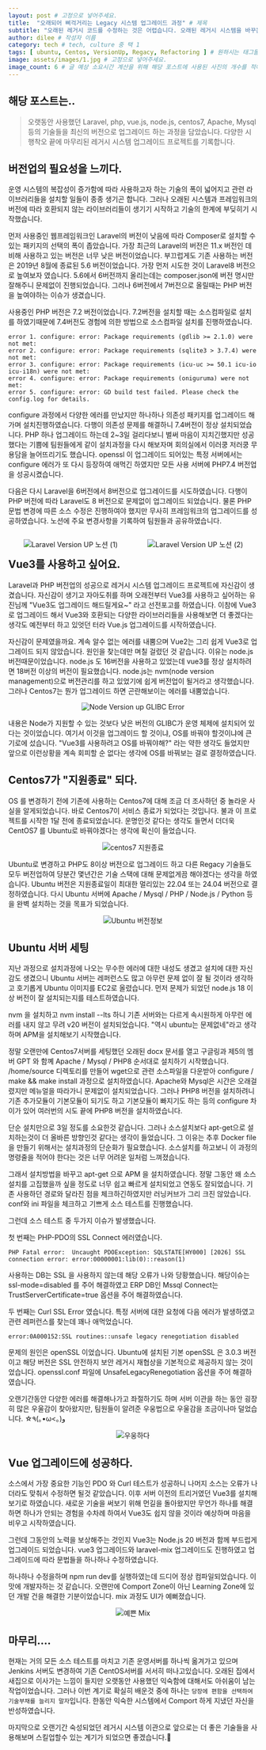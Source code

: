 ```yaml
---
layout: post # 고정으로 넣어주세요.
title:  "오래되어 삐걱거리는 Legacy 시스템 업그레이드 과정" # 제목
subtitle: "오래된 레거시 코드를 수정하는 것은 어렵습니다. 오래된 레거시 시스템을 바꾸는 것은 더 어렵습니다. 사용하고 있는 오래된 시스템을 더 오래되고 고장나기 전에 최신의 시스템으로 업그레이드 한 경험을 기술하였습니다." # 소제목으로 글 목록에서 타이틀 아래에 표기됩니다.
author: dilee # 작성자 이름
category: tech # tech, culture 중 택 1
tags: [ ubuntu, Centos, VersionUp, Regacy, Refactoring ] # 원하시는 태그들을 2~6개 넣어주세요. (띄어쓰기 X)
image: assets/images/1.jpg # 고정으로 넣어주세요.
image_count: 6 # 글 예상 소요시간 계산을 위해 해당 포스트에 사용된 사진의 개수를 적어주세요.
---
```


<!--
개요와 중제목 사이에는 한줄 띄워주시고, 중제목과 중제목 사이에는 두줄 띄워주세요.
문단을 나눌때는 한줄 띄워주세요.
-->

## 해당 포스트는..
> 오랫동안 사용했던 Laravel, php, vue.js, node.js, centos7, Apache, Mysql 등의 기술들을 최신의 버전으로 업그레이드 하는 과정을 담았습니다. 다양한 시행착오 끝에 마무리된 레거시 시스템 업그레이드 프로젝트를 기록합니다.

## 버전업의 필요성을 느끼다.
운영 시스템의 복잡성이 증가함에 따라 사용하고자 하는 기술의 폭이 넓어지고 관련 라이브러리들을 설치할 일들이 종종 생기곤 합니다. 그러나 오래된 시스템과 프레임워크의 버전에 따라 호환되지 않는 라이브러리들이 생기기 시작하고 기술의 한계에 부딪히기 시작했습니다.

먼저 사용중인 웹프레임워크인 Laravel의 버전이 낮음에 따라 Composer로 설치할 수 있는 패키지의 선택의 폭이 좁았습니다. 가장 최근의 Laravel의 버전은 11.x 버전인 데 비해 사용하고 있는 버전은 너무 낮은 버전이었습니다. 부끄럽게도 기존 사용하는 버전은 2019년 8월에 종료된 5.6 버전이었습니다. 가장 먼저 시도한 것이 Laravel8 버전으로 높여보자 였습니다. 5.6에서 6버전까지 올리는데는
composer.json에 버전 명시만 잘해주니 문제없이 진행되었습니다. 그러나 6버전에서 7버전으로 올릴때는 PHP 버전을 높여야하는 이슈가 생겼습니다.

사용중인 PHP 버전은 7.2 버전이었습니다. 7.2버전을 설치할 때는 소스컴파일로 설치를 하였기때문에 7.4버전도 경험에 의한 방법으로 소스컴파일 설치를 진행하였습니다.
```
error 1. configure: error: Package requirements (gdlib >= 2.1.0) were not met:
error 2. configure: error: Package requirements (sqlite3 > 3.7.4) were not met:
error 3. configure: error: Package requirements (icu-uc >= 50.1 icu-io icu-i18n) were not met:
error 4. configure: error: Package requirements (oniguruma) were not met:
error 5. configure: error: GD build test failed. Please check the config.log for details.
```
configure 과정에서 다양한 에러를 만났지만 하나하나 의존성 패키지를 업그레이드 해가며 설치진행하였습니다. 다행이 의존성 문제를 해결하니 7.4버전이 정상 설치되었습니다. PHP 하나 업그레이드 하는데 2~3일 걸리다보니 벌써 마음이 지치긴했지만 성공했다는 기쁨에 팀원들에게 같이 설치과정을 다시 해보자며 회의실에서 이러쿵 저러쿵 무용담을 늘어뜨리기도 했습니다. openssl 이 업그레이드 되어있는 특정 서버에서는 configure 에러가 또 다시 등장하여 애먹긴 하였지만 모든 사용 서버에 PHP7.4 버전업을 성공시켰습니다.

다음은 다시 Laravel을 6버전에서 8버전으로 업그레이드를 시도하였습니다. 다행이 PHP 버전에 따라 Laravel도 8 버전으로 문제없이 업그레이드 되었습니다. 물론 PHP 문법 변경에 따른 소스 수정은 진행하여야 했지만 무사히 프레임워크의 업그레이드를 성공하였습니다. 노션에 주요 변경사항을 기록하여 팀원들과 공유하였습니다.

<p style="text-align: center; float:left; width:50%">
  <img src="/boosters-tech-blog/assets/images/2024-09/post8-change-regacy-refactoring(1).png" alt="Laravel Version UP 노션 (1)">
</p>
<p style="text-align: center; float:left; width:50%">
  <img src="/boosters-tech-blog/assets/images/2024-09/post8-change-regacy-refactoring(2).png" alt="Laravel Version UP 노션 (2)">
</p>


## Vue3를 사용하고 싶어요.

Laravel과 PHP 버전업의 성공으로 레거시 시스템 업그레이드 프로젝트에 자신감이 생겼습니다. 자신감이 생기고 자아도취를 하며 오래전부터 Vue3를 사용하고 싶어하는 유진님께 "Vue3도 업그레이드 해드릴게요~" 라고 선전포고를 하였습니다. 이참에 Vue3로 업그레이드 해서 Vue3와 호환되는 다양한 라이브러리들을 사용해보면 더 좋겠다는 생각도 예전부터 하고 있엇던 터라 Vue.js 업그레이드를 시작하였습니다.

자신감이 문제였을까요. 계속 알수 없는 에러를 내뿜으며 Vue2는 그리 쉽게 Vue3로 업그레이드 되지 않았습니다. 원인을 찾는데만 며칠 걸렸던 것 같습니다. 이유는 node.js 버전때문이었습니다. node.js 도 16버전을 사용하고 있었는데 vue3를 정상 설치하려면 18버전 이상의 버전이 필요했습니다. node.js는 nvm(node version management)으로 버전관리를 하고 있었기에 쉽게 버전업이 될거라고 생각했습니다. 그러나 Centos7는 뭔가 업그레이드 하면 곤란해보이는 에러를 내뿜었습니다.

<p style="text-align: center;">
  <img src="/boosters-tech-blog/assets/images/2024-09/post8-change-regacy-refactoring(3).png" alt="Node Version up GLIBC Error">
</p>

내용은 Node가 지원할 수 있는 것보다 낮은 버전의 GLIBC가 운영 체제에 설치되어 있다는 것이었습니다. 여기서 이것을 업그레이드 할 것이냐, OS를 바꿔야 할것이냐에 큰 기로에 섰습니다. "Vue3를 사용하려고 OS를 바꿔야해?" 라는 약한 생각도 들었지만 앞으로 이런상황을 계속 회피할 순 없다는 생각에 OS를 바꿔보는 걸로 결정하였습니다.

## Centos7가 "지원종료" 되다.
OS 를 변경하기 전에 기존에 사용하는 Centos7에 대해 조금 더 조사하던 중 놀라운 사실을 알게되었습니다. 바로 Centos7이 서비스 종료가 되었다는 것입니다. 불과 이 프로젝트를 시작한 1달 전에 종료되었습니다. 운명인것 같다는 생각도 들면서 더더욱 CentOS7 를 Ubuntu로 바꿔야겠다는 생각에 확신이 들었습니다.

<p style="text-align: center;">
  <img src="/boosters-tech-blog/assets/images/2024-09/post8-change-regacy-refactoring(4).png" alt="centos7 지원종료">
</p>

Ubuntu로 변경하고 PHP도 8이상 버전으로 업그레이드 하고 다른 Regacy 기술들도 모두 버전업하여 당분간 몇년간은 기술 스택에 대해 문제없게끔 해야겠다는 생각을 하였습니다. Ubuntu 버전은 지원종료일이 최대한 멀리있는 22.04 또는 24.04 버전으로 결정하였습니다. 다시 Ubuntu 서버에 Apache / Mysql / PHP / Node.js / Python 등을 완벽 설치하는 것을 목표가 되었습니다.

<p style="text-align: center;">
  <img src="/boosters-tech-blog/assets/images/2024-09/post8-change-regacy-refactoring(5).png" alt="Ubuntu 버전정보">
</p>


## Ubuntu 서버 세팅
지난 과정으로 설치과정에 나오는 무수한 에러에 대한 내성도 생겼고 설치에 대한 자신감도 생겼으니 Ubuntu 서버는 레퍼런스도 많고 아무런 문제 없이 잘 될 것이라 생각하고 호기롭게 Ubuntu 이미지를 EC2로 올렸습니다. 먼저 문제가 되었던 node.js 18 이상 버전이 잘 설치되는지를 테스트하였습니다.

nvm 을 설치하고 nvm install --lts 하니 기존 서버와는 다르게 속시원하게 아무런 에러를 내지 않고 무려 v20 버전이 설치되었습니다. "역시 ubuntu는 문제없네"라고 생각하며 APM을 설치해보기 시작했습니다.

정말 오랜만에 Centos7서버를 세팅했던 오래된 docx 문서를 열고 구글링과 제5의 멤버 GPT 와 함꼐 Apache / Mysql / PHP8 순서대로 설치하기 시작했습니다. /home/source 디렉토리를 만들어 wget으로 관련 소스파일을 다운받아 configure / make && make install 과정으로 설치하였습니다. Apache와 Mysql은 시간은 오래걸렸지만 메뉴얼을 따라가니 문제없이 설치되었습니다. 그러나 PHP8 버전을 설치하려니 기존 추가모듈이 기본모듈이 되기도 하고 기본모듈이 빠지기도 하는 등의 configure 차이가 있어 여러번의 시도 끝에 PHP8 버전을 설치하였습니다.

단순 설치만으로 3일 정도를 소요한것 같습니다. 그러나 소스설치보다 apt-get으로 설치하는것이 더 올바른 방향인것 같다는 생각이 들었습니다. 그 이유는 추후 Docker file을 만들기 위해서는 설치과정의 단순화가 필요했습니다. 소스설치를 하고보니 이 과정의 명령줄을 적어야 한다는 것은 너무 어려운 일처럼 느껴졌습니다.

그래서 설치방법을 바꾸고 apt-get 으로 APM 을 설치하였습니다. 정말 그동안 왜 소스설치를 고집했을까 싶을 정도로 너무 쉽고 빠르게 설치되었고 연동도 잘되었습니다. 기존 사용하던 경로와 달라진 점을 체크하긴하였지만 러닝커브가 그리 크진 않았습니다. conf와 ini 파일을 체크하고 기쁘게 소스 테스트를 진행했습니다.

그런데 소스 테스트 중 두가지 이슈가 발생했습니다.

첫 번째는 PHP-PDO의 SSL Connect 에러였습니다.
```
PHP Fatal error:  Uncaught PDOException: SQLSTATE[HY000] [2026] SSL connection error: error:00000001:lib(0)::reason(1)
```
사용하는 DB는 SSL 을 사용하지 않는데 해당 오류가 나와 당황했습니다. 해당이슈는 ssl-mode=disabled 를 주어 해결하였고 ERP DB인 Mssql Connect는 TrustServerCertificate=true 옵션을 주어 해결하였습니다.

두 번째는 Curl SSL Error 였습니다.
특정 서버에 대한 요청에 다음 에러가 발생하였고 관련 레퍼런스를 찾는데 꽤나 애먹었습니다.
```
error:0A000152:SSL routines::unsafe legacy renegotiation disabled
```
문제의 원인은 openSSL 이었습니다. Ubuntu에 설치된 기본 openSSL 은 3.0.3 버전이고 해당 버전은 SSL 안전하지 보안 레거시 재협상을 기본적으로 제공하지 않는 것이었습니다. openssl.conf 파일에 UnsafeLegacyRenegotiation 옵션을 주어 해결하였습니다.

오랜기간동안 다양한 에러를 해결해나가고 좌절하기도 하며 서버 이관을 하는 동안 굉장히 많은 우울감이 찾아왔지만, 팀원들이 알려준 우웅법으로 우울감을 조금이나마 덜었습니다. ☆٩(｡•ω<｡)و
<p style="text-align: center;">
  <img src="/boosters-tech-blog/assets/images/2024-09/post8-change-regacy-refactoring(6).png" alt="우웅하다">
</p>


## Vue 업그레이드에 성공하다.
소스에서 가장 중요한 기능인 PDO 와 Curl 테스트가 성공하니 나머지 소스는 오류가 나더라도 맞춰서 수정하면 될것 같았습니다. 이후 서버 이전의 트리거였던 Vue3를 설치해보기로 하였습니다. 새로운 기술을 써보기 위해 먼길을 돌아왔지만 무언가 하나를 해결하면 하나가 안되는 경험을 수차례 하여서 Vue3도 쉽지 않을 것이라 예상하며 마음을 비우고 시작하였습니다.

그런데 그동안의 노력을 보상해주는 것인지 Vue3는 Node.js 20 버전과 함께 부드럽게 업그레이드 되었습니다. vue3 업그레이드와 laravel-mix 업그레이드도 진행하였고 업그레이드에 따라 문법들을 하나하나 수정하였습니다.

하나하나 수정을하며 npm run dev를 실행하였는데 드디어 정상 컴파일되었습니다. 이 맛에 개발자하는 것 같습니다. 오랜만에 Comport Zone이 아닌 Learning Zone에 있던 개발 건을 해결한 기분이었습니다. mix 과정도 UI가 예뻐졌습니다.

<p style="text-align: center;">
  <img src="/boosters-tech-blog/assets/images/2024-09/post8-change-regacy-refactoring(7).png" alt="예쁜 Mix">
</p>


## 마무리....
현재는 거의 모든 소스 테스트를 마치고 기존 운영서버를 하나씩 옮겨가고 있으며 Jenkins 서버도 변경하여 기존 CentOS서버를 서서히 떠나고있습니다. 오래된 집에서 새집으로 이사가는 느낌이 들지만 오랫동안 사용했던 익숙함에 대해서도 아쉬움이 남는 작업이었습니다. 그러나 이번 계기로 확실히 배운것 중에 하나는 `당장에 편함을 선택하여 기술부채를 늘리지 말자`입니다. 한동안 익숙한 시스템에서 Comport 하게 지냈던 자신을 반성하였습니다.

마지막으로 오랜기간 숙성되었던 레거시 시스템 이관으로 앞으로는 더 좋은 기술들을 사용해보며 스킬업할수 있는 계기가 되었으면 좋겠습니다.🥳
